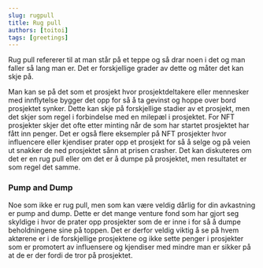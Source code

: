 ```yaml
---
slug: rugpull
title: Rug pull
authors: [toitoi]
tags: [greetings]
---
```


Rug pull refererer til at man står på et teppe og så drar noen i det og man faller så lang man er. Det er forskjellige grader av dette og måter det kan skje på. 

Man kan se på det som et prosjekt hvor prosjektdeltakere eller mennesker med innflytelse bygger det opp for så å ta gevinst og hoppe over bord prosjektet synker. Dette kan skje på forskjellige stadier av et prosjekt, men det skjer som regel i forbindelse med en milepæl i prosjektet. For NFT prosjekter skjer det ofte etter minting når de som har startet prosjektet har fått inn penger. Det er også flere eksempler på NFT prosjekter hvor influencere eller kjendiser prater opp et prosjekt for så å selge og på veien ut snakker de ned prosjektet sånn at prisen crasher. Det kan diskuteres om det er en rug pull eller om det er å dumpe på prosjektet, men resultatet er som regel det samme. 

### Pump and Dump

Noe som ikke er rug pull, men som kan være veldig dårlig for din avkastning er pump and dump. Dette er det  mange venture fond som har gjort seg skyldige i hvor de prater opp prosjekter som de er inne i for så å dumpe beholdningene sine på toppen. Det er derfor veldig viktig å se på hvem aktørene er i de forskjellige prosjektene og ikke sette penger i prosjekter som er promotert av influensere og kjendiser med mindre man er sikker på at de er der fordi de tror på prosjektet. 


